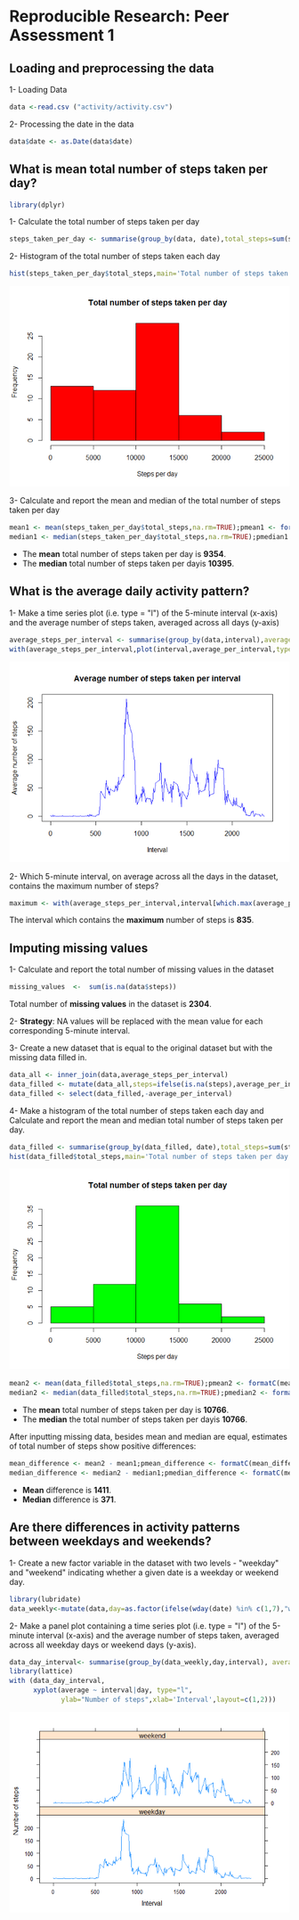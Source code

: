 # Reproducible Research: Peer Assessment 1


## Loading and preprocessing the data

1- Loading Data

```r
data <-read.csv ("activity/activity.csv")
```

2- Processing the date in the data

```r
data$date <- as.Date(data$date)
```

## What is mean total number of steps taken per day?


```r
library(dplyr)
```
1- Calculate the total number of steps taken per day

```r
steps_taken_per_day <- summarise(group_by(data, date),total_steps=sum(steps, na.rm=TRUE))
```

2- Histogram of the total number of steps taken each day

```r
hist(steps_taken_per_day$total_steps,main='Total number of steps taken per day',xlab='Steps per day',col='red')
```

![](PA1_template_files/figure-html/unnamed-chunk-5-1.png) 
  
3- Calculate and report the mean and median of the total number of steps taken per day

```r
mean1 <- mean(steps_taken_per_day$total_steps,na.rm=TRUE);pmean1 <- formatC(mean1,format='d')
median1 <- median(steps_taken_per_day$total_steps,na.rm=TRUE);pmedian1 <- formatC(median1,format='d')
```
- The **mean** total number of steps taken per day is **9354**. 
- The **median** total number of steps taken per dayis **10395**.

## What is the average daily activity pattern?

1- Make a time series plot (i.e. type = "l") of the 5-minute interval (x-axis) and the average number of steps taken, averaged across all days (y-axis)

```r
average_steps_per_interval <- summarise(group_by(data,interval),average_per_interval=mean(steps,na.rm=TRUE))
with(average_steps_per_interval,plot(interval,average_per_interval,type = "l",main='Average number of steps taken per interval',xlab='Interval',ylab='Average number of steps',col='blue'))
```

![](PA1_template_files/figure-html/unnamed-chunk-7-1.png) 

2- Which 5-minute interval, on average across all the days in the dataset, contains the maximum number of steps?

```r
maximum <- with(average_steps_per_interval,interval[which.max(average_per_interval)])
```
The interval which contains the **maximum** number of steps is **835**.

## Imputing missing values

1- Calculate and report the total number of missing values in the dataset

```r
missing_values  <-  sum(is.na(data$steps))
```
Total number of **missing values** in the dataset is **2304**.

2- **Strategy**: NA values will be replaced with the mean value for each corresponding 5-minute interval.

3- Create a new dataset that is equal to the original dataset but with the missing data filled in.

```r
data_all <- inner_join(data,average_steps_per_interval)
data_filled <- mutate(data_all,steps=ifelse(is.na(steps),average_per_interval,steps))
data_filled <- select(data_filled,-average_per_interval)
```

4- Make a histogram of the total number of steps taken each day and Calculate and report the mean and median total number of steps taken per day.

```r
data_filled <- summarise(group_by(data_filled, date),total_steps=sum(steps))
hist(data_filled$total_steps,main='Total number of steps taken per day',xlab='Steps per day',col='green')
```

![](PA1_template_files/figure-html/unnamed-chunk-11-1.png) 

```r
mean2 <- mean(data_filled$total_steps,na.rm=TRUE);pmean2 <- formatC(mean2,format='d')
median2 <- median(data_filled$total_steps,na.rm=TRUE);pmedian2 <- formatC(median2,format='d')
```
- The **mean** total number of steps taken per day is **10766**. 
- The **median** the total number of steps taken per dayis **10766**.

After inputting missing data, besides mean and median are equal, estimates of total number of steps show positive differences:


```r
mean_difference <- mean2 - mean1;pmean_difference <- formatC(mean_difference,format='d')
median_difference <- median2 - median1;pmedian_difference <- formatC(median_difference,format='d')
```
- **Mean** difference is **1411**.
- **Median** difference is **371**.

## Are there differences in activity patterns between weekdays and weekends?

1- Create a new factor variable in the dataset with two levels - "weekday" and "weekend" indicating whether a given date is a weekday or weekend day.

```r
library(lubridate)
data_weekly<-mutate(data,day=as.factor(ifelse(wday(date) %in% c(1,7),"weekend","weekday")))
```

2- Make a panel plot containing a time series plot (i.e. type = "l") of the 5-minute interval (x-axis) and the average number of steps taken, averaged across all weekday days or weekend days (y-axis).

```r
data_day_interval<- summarise(group_by(data_weekly,day,interval), average=mean(steps,na.rm=TRUE))
library(lattice)
with (data_day_interval, 
      xyplot(average ~ interval|day, type="l", 
             ylab="Number of steps",xlab='Interval',layout=c(1,2)))
```

![](PA1_template_files/figure-html/unnamed-chunk-14-1.png) 

